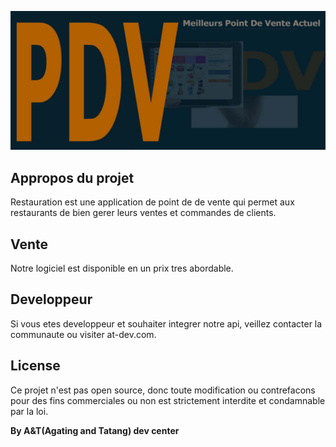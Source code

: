 <p align="center"><img src="./public/assets/images/pdv.jpg"></p>



## Appropos du projet

Restauration est une application de point de de vente qui permet aux restaurants de bien gerer leurs ventes et commandes de clients.

## Vente
Notre logiciel est disponible en un prix tres abordable.

## Developpeur
Si vous etes developpeur et souhaiter integrer notre api, veillez contacter la communaute ou visiter at-dev.com.

## License
Ce projet n'est pas open source, donc toute modification ou contrefacons pour des fins commerciales ou non est strictement interdite et condamnable par la loi.

<strong>By A&T(Agating and Tatang) dev center</strong>
